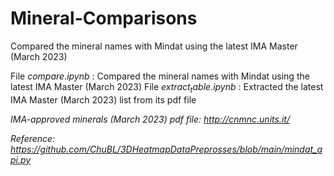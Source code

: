 # Mineral-Comparisons
Compared the mineral names with Mindat using the latest IMA Master (March 2023)


File $compare.ipynb$ : Compared the mineral names with Mindat using the latest IMA Master (March 2023)
File $extract_table.ipynb$ : Extracted the latest IMA Master (March 2023) list from its pdf file

*IMA-approved minerals (March 2023) pdf file: http://cnmnc.units.it/*

*Reference: https://github.com/ChuBL/3DHeatmapDataPreprosses/blob/main/mindat_api.py*
